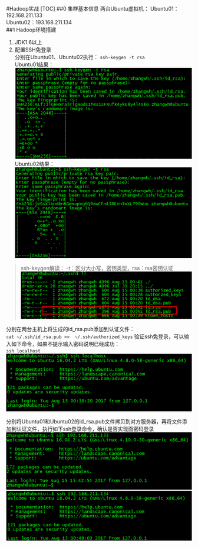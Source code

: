 #Hadoop实战
[TOC]
##0 集群基本信息
两台Ubuntu虚拟机：
Ubuntu01：192.168.211.133  
Ubuntu02：193.168.211.134  
##1 Hadoop环境搭建
1. JDK1.6以上
2. 配置SSH免登录  
分别在Ubuntu01、Ubuntu02执行：
`ssh-keygen -t rsa`  
Ubuntu01结果：  
![](img/UbuntuSSH01.png)  
Ubuntu02结果：  
![](img/UbuntuSSH02.png)  
>ssh-keygen解读：
>-t：区分大小写，密钥类型，rsa：rsa密钥认证
![](img/UbuntuSSH03.png)  

分别在两台主机上将生成的id_rsa.pub添加到认证文件：  
`cat ~/.ssh/id_rsa.pub >>  ~/.ssh/authorized_keys`
验证ssh免登录，可以输入如下命令，如果不提示输入密码说明已经成功：  
`ssh localhost`  
![](img/UbuntuSSH04.png)  

分别将Ubuntu01和Ubuntu02的id_rsa.pub文件拷贝到对方服务器，再将文件添加到认证文件，执行如下ssh登录命令，确认是否实现面密码登录  
![](img/UbuntuSSH05.png)  
![](img/UbuntuSSH06.png)  
